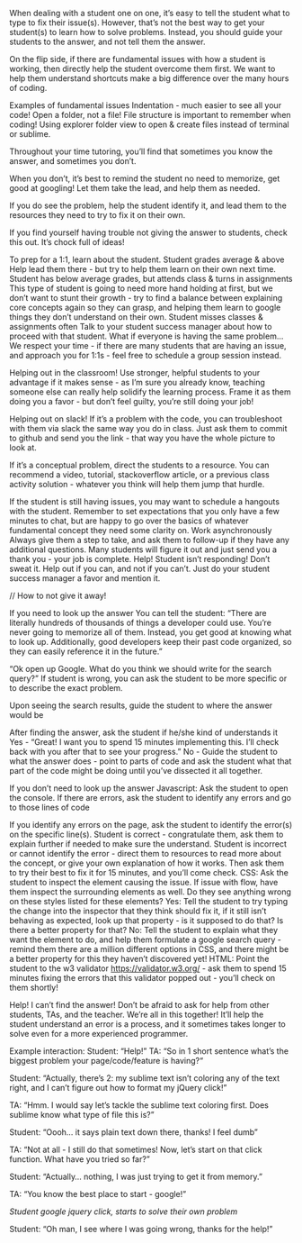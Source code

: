 When dealing with a student one on one, it’s easy to tell the student what to type to fix their issue(s). However, that’s not the best way to get your student(s) to learn how to solve problems. Instead, you should guide your students to the answer, and not tell them the answer.

On the flip side, if there are fundamental issues with how a student is working, then directly help the student overcome them first. We want to help them understand shortcuts make a big difference over the many hours of coding.

Examples of fundamental issues
Indentation - much easier to see all your code!
Open a folder, not a file! File structure is important to remember when coding!
Using explorer folder view to open & create files instead of terminal or sublime.

Throughout your time tutoring, you’ll find that sometimes you know the answer, and sometimes you don’t.

When you don’t, it’s best to remind the student no need to memorize, get good at googling! Let them take the lead, and help them as needed.

If you do see the problem, help the student identify it, and lead them to the resources they need to try to fix it on their own.

If you find yourself having trouble not giving the answer to students, check this out. It’s chock full of ideas!

To prep for a 1:1, learn about the student.
Student grades average & above
Help lead them there - but try to help them learn on their own next time.
Student has below average grades, but attends class & turns in assignments
This type of student is going to need more hand holding at first, but we don’t want to stunt their growth - try to find a balance between explaining core concepts again so they can grasp, and helping them learn to google things they don’t understand on their own.
Student misses classes & assignments often
Talk to your student success manager about how to proceed with that student. 
What if everyone is having the same problem...
We respect your time - if there are many students that are having an issue, and approach you for 1:1s - feel free to schedule a group session instead.

Helping out in the classroom!
Use stronger, helpful students to your advantage if it makes sense - as I’m sure you already know, teaching someone else can really help solidify the learning process. Frame it as them doing you a favor - but don’t feel guilty, you’re still doing your job!

Helping out on slack!
If it’s a problem with the code, you can troubleshoot with them via slack the same way you do in class. Just ask them to commit to github and send you the link - that way you have the whole picture to look at.

If it’s a conceptual problem, direct the students to a resource. You can recommend a video, tutorial, stackoverflow article, or a previous class activity solution - whatever you think will help them jump that hurdle.
 
If the student is still having issues, you may want to schedule a hangouts with the student. Remember to set expectations that you only have a few minutes to chat, but are happy to go over the basics of whatever fundamental concept they need some clarity on.
Work asynchronously
Always give them a step to take, and ask them to follow-up if they have any additional questions. Many students will figure it out and just send you a thank you - your job is complete.
Help! Student isn’t responding!
Don’t sweat it. Help out if you can, and not if you can’t. Just do your student success manager a favor and mention it.

// How to not give it away!

If you need to look up the answer
You can tell the student:
“There are literally hundreds of thousands of things a developer could use. You’re never going to memorize all of them. Instead, you get good at knowing what to look up. Additionally, good developers keep their past code organized, so they can easily reference it in the future.”

“Ok open up Google. What do you think we should write for the search query?”
If student is wrong, you can ask the student to be more specific or to describe the exact problem.

Upon seeing the search results, guide the student to where the answer would be

After finding the answer, ask the student if he/she kind of understands it
Yes - “Great! I want you to spend 15 minutes implementing this. I’ll check back with you after that to see your progress.”
No - Guide the student to what the answer does - point to parts of code and ask the student what that part of the code might be doing until you’ve dissected it all together.

If you don’t need to look up the answer 
Javascript:
Ask the student to open the console. If there are errors, ask the student to identify any errors and go to those lines of code

If you identify any errors on the page, ask the student to identify the error(s) on the specific line(s).
Student is correct - congratulate them, ask them to explain further if needed to make sure the understand.
Student is incorrect or cannot identify the error - direct them to resources to read more about the concept, or give your own explanation of how it works. Then ask them to try their best to fix it for 15 minutes, and you’ll come check.
CSS:
Ask the student to inspect the element causing the issue. If issue with flow, have them inspect the surrounding elements as well. Do they see anything wrong on these styles listed for these elements?
Yes: Tell the student to try typing the change into the inspector that they think should fix it, if it still isn’t behaving as expected, look up that property - is it supposed to do that? Is there a better property for that?
No: Tell the student to explain what they want the element to do, and help them formulate a google search query - remind them there are a million different options in CSS, and there might be a better property for this they haven’t discovered yet!
HTML:
Point the student to the w3 validator https://validator.w3.org/ - ask them to spend 15 minutes fixing the errors that this validator popped out - you’ll check on them shortly!

Help! I can’t find the answer!
Don’t be afraid to ask for help from other students, TAs, and the teacher. We’re all in this together! It’ll help the student understand an error is a process, and it sometimes takes longer to solve even for a more experienced programmer.

Example interaction:
Student: “Help!”
TA: “So in 1 short sentence what’s the biggest problem your page/code/feature is having?“

Student: “Actually, there’s 2: my sublime text isn’t coloring any of the text right, and I can’t figure out how to format my jQuery click!”

TA: “Hmm. I would say let’s tackle the sublime text coloring first. Does sublime know what type of file this is?”

Student: “Oooh… it says plain text down there, thanks! I feel dumb”

TA: “Not at all - I still do that sometimes! Now, let’s start on that click function. What have you tried so far?”

Student: “Actually… nothing, I was just trying to get it from memory.”


TA: “You know the best place to start - google!”

*Student google jquery click, starts to solve their own problem*

Student: “Oh man, I see where I was going wrong, thanks for the help!”

